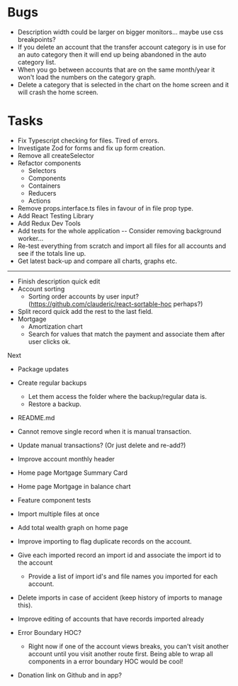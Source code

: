 Bugs
====
  - Description width could be larger on bigger monitors... maybe use css breakpoints?
  - If you delete an account that the transfer account category is in use for an auto category then it will end up being abandoned in the auto category list.
  - When you go between accounts that are on the same month/year it won't load the numbers on the category graph.
  - Delete a category that is selected in the chart on the home screen and it will crash the home screen.

Tasks
=====
- Fix Typescript checking for files. Tired of errors.
- Investigate Zod for forms and fix up form creation.
- Remove all createSelector
- Refactor components
  - Selectors
  - Components
  - Containers
  - Reducers
  - Actions
- Remove props.interface.ts files in favour of in file prop type.
- Add React Testing Library
- Add Redux Dev Tools
- Add tests for the whole application
-- Consider removing background worker...
- Re-test everything from scratch and import all files for all accounts and see if the totals line up.
- Get latest back-up and compare all charts, graphs etc.
------------------------------------------------------------------------------------------------------
- Finish description quick edit
- Account sorting
  - Sorting order accounts by user input? (https://github.com/clauderic/react-sortable-hoc perhaps?)
- Split record quick add the rest to the last field.
- Mortgage
  - Amortization chart
  - Search for values that match the payment and associate them after user clicks ok.

Next
- Package updates
- Create regular backups
  + Let them access the folder where the backup/regular data is.
  - Restore a backup.
- README.md


- Cannot remove single record when it is manual transaction.
- Update manual transactions? (Or just delete and re-add?)
- Improve account monthly header
- Home page Mortgage Summary Card
- Home page Mortgage in balance chart
- Feature component tests
- Import multiple files at once
- Add total wealth graph on home page
- Improve importing to flag duplicate records on the account.
- Give each imported record an import id and associate the import id to the account
  - Provide a list of import id's and file names you imported for each account.
- Delete imports in case of accident (keep history of imports to manage this).
- Improve editing of accounts that have records imported already
- Error Boundary HOC?
  - Right now if one of the account views breaks, you can't visit another account until you
    visit another route first. Being able to wrap all components in a error boundary HOC would
    be cool!

- Donation link on Github and in app?